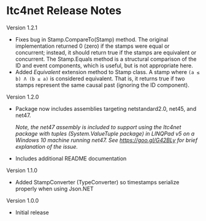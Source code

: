 # Itc4net Release Notes

Version 1.2.1

- Fixes bug in Stamp.CompareTo(Stamp) method. The original implementation returned 0 (zero) if the stamps were equal or concurrent; instead, it should return true if the stamps are equivalent or concurrent. The Stamp.Equals method is a structural comparison of the ID and event components, which is useful, but is not appropriate here.
- Added *Equivalent* extension method to Stamp class. A stamp where `(a ≤ b) Λ (b ≤ a)` is considered equivalent. That is, it returns true if two stamps represent the same causal past (ignoring the ID component).

Version 1.2.0

- Package now includes assemblies targeting netstandard2.0, net45, and net47.

  *Note, the net47 assembly is included to support using the Itc4net package with tuples (System.ValueTuple package) in LINQPad v5 on a Windows 10 machine running net47. See https://goo.gl/G42BLy for brief explanation of the issue.*

- Includes additional README documentation

Version 1.1.0

- Added StampConverter (TypeConverter) so timestamps serialize properly when using Json.NET

Version 1.0.0

- Initial release
